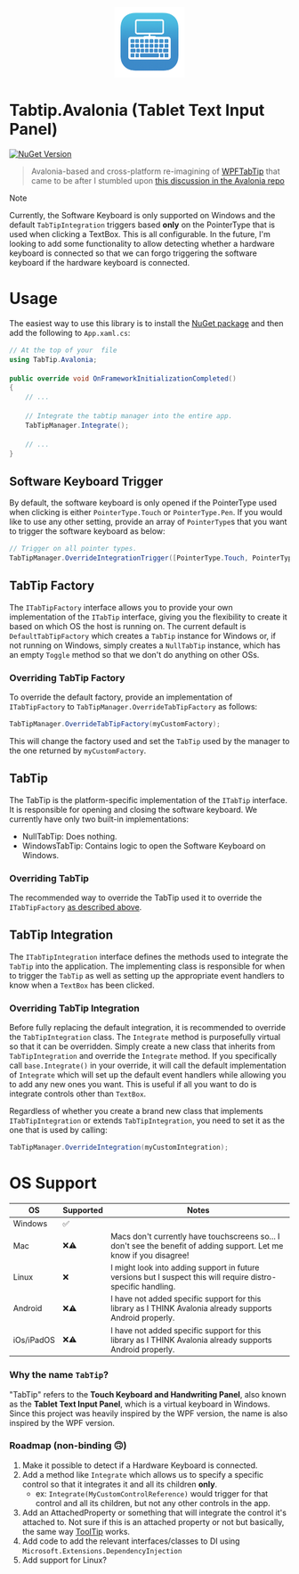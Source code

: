 <p align="center">
    <img src="icon.png" width="25%" style="max-width: 150px;" />
</p>

# Tabtip.Avalonia (Tablet Text Input Panel)
[![NuGet Version](https://img.shields.io/nuget/v/TabTip.Avalonia)](https://www.nuget.org/packages/TabTip.Avalonia/)

> Avalonia-based and cross-platform re-imagining of [WPFTabTip](https://github.com/maximcus/WPFTabTip)
> that came to be after I stumbled upon [this discussion in the Avalonia repo](https://github.com/AvaloniaUI/Avalonia/issues/10136)

> [!NOTE]  
> Currently, the Software Keyboard is only supported on Windows and the default `TabTipIntegration` triggers based
> **only** on the PointerType that is used when clicking a TextBox. This is all configurable. In the future, I'm looking
> to add some functionality to allow detecting whether a hardware keyboard is connected so that we can forgo triggering
> the software keyboard if the hardware keyboard is connected.

# Usage

The easiest way to use this library is to install the [NuGet package](https://www.nuget.org/packages/TabTip.Avalonia/)
and then add the following to `App.xaml.cs`:

```csharp
// At the top of your  file
using TabTip.Avalonia;

public override void OnFrameworkInitializationCompleted()
{
    // ...

    // Integrate the tabtip manager into the entire app.
    TabTipManager.Integrate();

    // ...
}
```

## Software Keyboard Trigger
By default, the software keyboard is only opened if the PointerType used when clicking is either `PointerType.Touch` or
`PointerType.Pen`.
If you would like to use any other setting, provide an array of `PointerType`s that you want to trigger the software
keyboard as below:

```csharp
// Trigger on all pointer types.
TabTipManager.OverrideIntegrationTrigger([PointerType.Touch, PointerType.Mouse, PointerType.Pen]);
```

## TabTip Factory
The `ITabTipFactory` interface allows you to provide your own implementation of the `ITabTip` interface, giving you the flexibility to create it based
on which OS the host is running on. The current default is `DefaultTabTipFactory` which creates a `TabTip` instance for Windows or, if not running on Windows,
simply creates a `NullTabTip` instance, which has an empty `Toggle` method so that we don't do anything on other OSs.

### Overriding TabTip Factory
To override the default factory,
provide an implementation of `ITabTipFactory` to `TabTipManager.OverrideTabTipFactory` as follows:
```csharp
TabTipManager.OverrideTabTipFactory(myCustomFactory);
```

This will change the factory used and set the `TabTip` used by the manager to the one returned by `myCustomFactory`.

## TabTip
The TabTip is the platform-specific implementation of the `ITabTip` interface. It is responsible for opening and closing
the software keyboard. We currently have only two built-in implementations:
- NullTabTip: Does nothing.
- WindowsTabTip: Contains logic to open the Software Keyboard on Windows.

### Overriding TabTip
The recommended way to override the TabTip used it to override the `ITabTipFactory` [as described above](#overriding-tabtip-factory).

## TabTip Integration
The `ITabTipIntegration` interface defines the methods used to integrate the `TabTip` into the application. The implementing
class is responsible for when to trigger the `TabTip` as well as setting up the appropriate event handlers to know
when a `TextBox` has been clicked.

### Overriding TabTip Integration
Before fully replacing the default integration, it is recommended to override the `TabTipIntegration` class.
The `Integrate` method is purposefully virtual so that it can be overridden. Simply create a new class that inherits from
`TabTipIntegration` and override the `Integrate` method. If you specifically call `base.Integrate()` in your override,
it will call the default implementation of `Integrate` which will set up the default event handlers while allowing you to
add any new ones you want. This is useful if all you want to do is integrate controls other than `TextBox`.

Regardless of whether you create a brand new class that implements `ITabTipIntegration` or extends `TabTipIntegration`,
you need to set it as the one that is used by calling:
```csharp
TabTipManager.OverrideIntegration(myCustomIntegration);
```

# OS Support

| OS         | Supported | Notes                                                                                                                |
|------------|-----------|----------------------------------------------------------------------------------------------------------------------|
| Windows    | ✅         |                                                                                                                      |
| Mac        | ❌⚠️       | Macs don't currently have touchscreens so... I don't see the benefit of adding support. Let me know if you disagree! |
| Linux      | ❌         | I might look into adding support in future versions but I suspect this will require distro-specific handling.        |
| Android    | ❌⚠️       | I have not added specific support for this library as I THINK Avalonia already supports Android properly.            |
| iOs/iPadOS | ❌⚠️       | I have not added specific support for this library as I THINK Avalonia already supports Android properly.            |

### Why the name `TabTip`?

"TabTip" refers to the **Touch Keyboard and Handwriting Panel**, also known as the **Tablet Text Input Panel**, which is
a virtual keyboard in Windows.
Since this project was heavily inspired by the WPF version, the name is also inspired by the WPF version.

### Roadmap (non-binding 🙃)

1. Make it possible to detect if a Hardware Keyboard is connected.
2. Add a method like `Integrate` which allows us to specify a specific control so that it integrates it and all its
   children **only**.
    - ex: `Integrate(MyCustomControlReference)` would trigger for that control and all its children, but not any other
      controls in the app.
3. Add an AttachedProperty or something that will integrate the control it's attached to. Not sure if this is an
   attached property or not but basically, the same
   way [ToolTip](https://docs.avaloniaui.net/docs/reference/controls/tooltip) works.
4. Add code to add the relevant interfaces/classes to DI using `Microsoft.Extensions.DependencyInjection`
5. Add support for Linux?